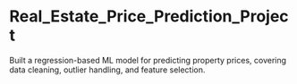 # Real_Estate_Price_Prediction_Project
Built a regression-based ML model for predicting property prices, covering data cleaning, outlier handling, and feature selection.
